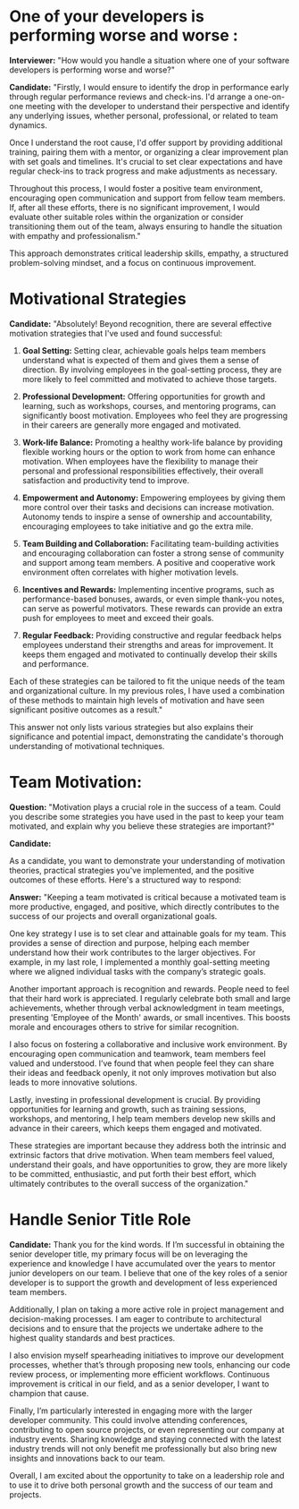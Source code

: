 # **One of your developers is performing worse and worse** :

**Interviewer:** "How would you handle a situation where one of your software developers is performing worse and worse?"

**Candidate:** "Firstly, I would ensure to identify the drop in performance early through regular performance reviews and check-ins. I'd arrange a one-on-one meeting with the developer to understand their perspective and identify any underlying issues, whether personal, professional, or related to team dynamics.

Once I understand the root cause, I'd offer support by providing additional training, pairing them with a mentor, or organizing a clear improvement plan with set goals and timelines. It's crucial to set clear expectations and have regular check-ins to track progress and make adjustments as necessary.

Throughout this process, I would foster a positive team environment, encouraging open communication and support from fellow team members. If, after all these efforts, there is no significant improvement, I would evaluate other suitable roles within the organization or consider transitioning them out of the team, always ensuring to handle the situation with empathy and professionalism."

This approach demonstrates critical leadership skills, empathy, a structured problem-solving mindset, and a focus on continuous improvement.


# **Motivational Strategies**

**Candidate:** "Absolutely! Beyond recognition, there are several effective motivation strategies that I've used and found successful:

1. **Goal Setting:** Setting clear, achievable goals helps team members understand what is expected of them and gives them a sense of direction. By involving employees in the goal-setting process, they are more likely to feel committed and motivated to achieve those targets.

2. **Professional Development:** Offering opportunities for growth and learning, such as workshops, courses, and mentoring programs, can significantly boost motivation. Employees who feel they are progressing in their careers are generally more engaged and motivated.

3. **Work-life Balance:** Promoting a healthy work-life balance by providing flexible working hours or the option to work from home can enhance motivation. When employees have the flexibility to manage their personal and professional responsibilities effectively, their overall satisfaction and productivity tend to improve.

4. **Empowerment and Autonomy:** Empowering employees by giving them more control over their tasks and decisions can increase motivation. Autonomy tends to inspire a sense of ownership and accountability, encouraging employees to take initiative and go the extra mile.

5. **Team Building and Collaboration:** Facilitating team-building activities and encouraging collaboration can foster a strong sense of community and support among team members. A positive and cooperative work environment often correlates with higher motivation levels.

6. **Incentives and Rewards:** Implementing incentive programs, such as performance-based bonuses, awards, or even simple thank-you notes, can serve as powerful motivators. These rewards can provide an extra push for employees to meet and exceed their goals.

7. **Regular Feedback:** Providing constructive and regular feedback helps employees understand their strengths and areas for improvement. It keeps them engaged and motivated to continually develop their skills and performance.

Each of these strategies can be tailored to fit the unique needs of the team and organizational culture. In my previous roles, I have used a combination of these methods to maintain high levels of motivation and have seen significant positive outcomes as a result."

This answer not only lists various strategies but also explains their significance and potential impact, demonstrating the candidate's thorough understanding of motivational techniques.


# **Team Motivation:**

**Question:**
"Motivation plays a crucial role in the success of a team. Could you describe some strategies you have used in the past to keep your team motivated, and explain why you believe these strategies are important?"

**Candidate:**

As a candidate, you want to demonstrate your understanding of motivation theories, practical strategies you've implemented, and the positive outcomes of these efforts. Here's a structured way to respond:

**Answer:**
"Keeping a team motivated is critical because a motivated team is more productive, engaged, and positive, which directly contributes to the success of our projects and overall organizational goals.

One key strategy I use is to set clear and attainable goals for my team. This provides a sense of direction and purpose, helping each member understand how their work contributes to the larger objectives. For example, in my last role, I implemented a monthly goal-setting meeting where we aligned individual tasks with the company’s strategic goals.

Another important approach is recognition and rewards. People need to feel that their hard work is appreciated. I regularly celebrate both small and large achievements, whether through verbal acknowledgment in team meetings, presenting 'Employee of the Month' awards, or small incentives. This boosts morale and encourages others to strive for similar recognition.

I also focus on fostering a collaborative and inclusive work environment. By encouraging open communication and teamwork, team members feel valued and understood. I’ve found that when people feel they can share their ideas and feedback openly, it not only improves motivation but also leads to more innovative solutions.

Lastly, investing in professional development is crucial. By providing opportunities for learning and growth, such as training sessions, workshops, and mentoring, I help team members develop new skills and advance in their careers, which keeps them engaged and motivated.

These strategies are important because they address both the intrinsic and extrinsic factors that drive motivation. When team members feel valued, understand their goals, and have opportunities to grow, they are more likely to be committed, enthusiastic, and put forth their best effort, which ultimately contributes to the overall success of the organization."

# **Handle Senior Title Role**

**Candidate:** Thank you for the kind words. If I’m successful in obtaining the senior developer title, my primary focus will be on leveraging the experience and knowledge I have accumulated over the years to mentor junior developers on our team. I believe that one of the key roles of a senior developer is to support the growth and development of less experienced team members.

Additionally, I plan on taking a more active role in project management and decision-making processes. I am eager to contribute to architectural decisions and to ensure that the projects we undertake adhere to the highest quality standards and best practices. 

I also envision myself spearheading initiatives to improve our development processes, whether that’s through proposing new tools, enhancing our code review process, or implementing more efficient workflows. Continuous improvement is critical in our field, and as a senior developer, I want to champion that cause.

Finally, I’m particularly interested in engaging more with the larger developer community. This could involve attending conferences, contributing to open source projects, or even representing our company at industry events. Sharing knowledge and staying connected with the latest industry trends will not only benefit me professionally but also bring new insights and innovations back to our team.

Overall, I am excited about the opportunity to take on a leadership role and to use it to drive both personal growth and the success of our team and projects.
